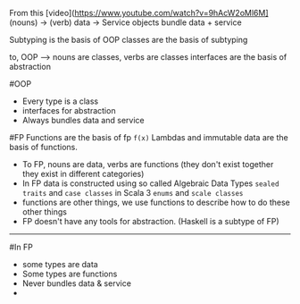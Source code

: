 From this [video](https://www.youtube.com/watch?v=9hAcW2oMl6M]
(nouns) -> (verb)
data -> Service
objects bundle data + service

Subtyping is the basis of OOP
classes are the basis of subtyping

to, OOP --> nouns are classes, verbs are classes
interfaces are the basis of abstraction

#OOP
* Every type is a class
* interfaces for abstraction
* Always bundles data and service

#FP
Functions are the basis of fp 
```f(x)```
Lambdas and immutable data are the basis of functions. 
* To FP, nouns are data, verbs are functions (they don't exist together they exist in different categories)
* In FP data is constructed using so called Algebraic Data Types ```sealed traits``` and ```case classes``` in Scala 3 ```enums``` and ```scale classes```
* functions are other things, we use functions to describe how to do these other things
* FP doesn't have any tools for abstraction. (Haskell is a subtype of FP)
---
#In FP 
* some types are data
* Some types are functions
* Never bundles data & service
* 